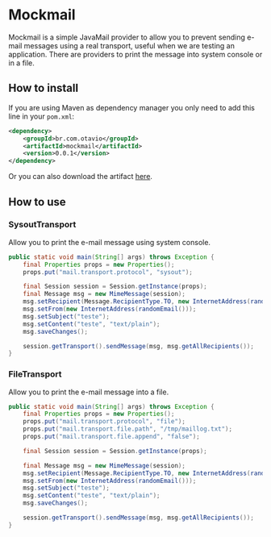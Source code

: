 # Mockmail

Mockmail is a simple JavaMail provider to allow you to prevent sending e-mail messages using a real transport, useful when we are testing an application. There are providers to print the message into system console or in a file.

## How to install

If you are using Maven as dependency manager you only need to add this line in your `pom.xml`:

```xml
<dependency>
	<groupId>br.com.otavio</groupId>
	<artifactId>mockmail</artifactId>
	<version>0.0.1</version>
</dependency>
```

Or you can also download the artifact [here](http://repo1.maven.org/maven2/br/com/otavio/mockmail/0.0.1/mockmail-0.0.1.jar).

## How to use

### SysoutTransport

Allow you to print the e-mail message using system console.

```java
public static void main(String[] args) throws Exception {
	final Properties props = new Properties();
	props.put("mail.transport.protocol", "sysout");

	final Session session = Session.getInstance(props);
	final Message msg = new MimeMessage(session);
	msg.setRecipient(Message.RecipientType.TO, new InternetAddress(randomEmail()));
	msg.setFrom(new InternetAddress(randomEmail()));
	msg.setSubject("teste");
	msg.setContent("teste", "text/plain");
	msg.saveChanges();

	session.getTransport().sendMessage(msg, msg.getAllRecipients());
}
```
### FileTransport

Allow you to print the e-mail message into a file.

```java
public static void main(String[] args) throws Exception {
	final Properties props = new Properties();
	props.put("mail.transport.protocol", "file");
	props.put("mail.transport.file.path", "/tmp/maillog.txt");
	props.put("mail.transport.file.append", "false");

	final Session session = Session.getInstance(props);

	final Message msg = new MimeMessage(session);
	msg.setRecipient(Message.RecipientType.TO, new InternetAddress(randomEmail()));
	msg.setFrom(new InternetAddress(randomEmail()));
	msg.setSubject("teste");
	msg.setContent("teste", "text/plain");
	msg.saveChanges();

	session.getTransport().sendMessage(msg, msg.getAllRecipients());
}
```
